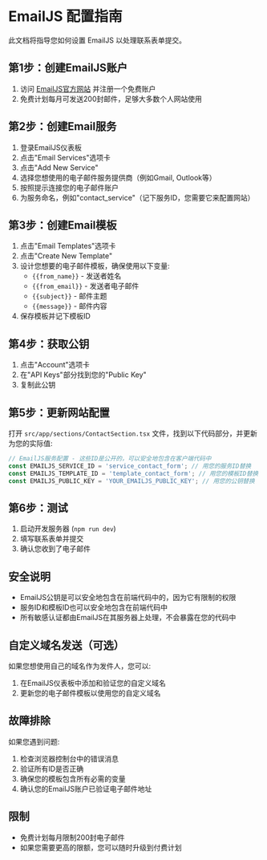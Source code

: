 # EmailJS 配置指南

此文档将指导您如何设置 EmailJS 以处理联系表单提交。

## 第1步：创建EmailJS账户

1. 访问 [EmailJS官方网站](https://www.emailjs.com/) 并注册一个免费账户
2. 免费计划每月可发送200封邮件，足够大多数个人网站使用

## 第2步：创建Email服务

1. 登录EmailJS仪表板
2. 点击"Email Services"选项卡
3. 点击"Add New Service"
4. 选择您想使用的电子邮件服务提供商（例如Gmail, Outlook等）
5. 按照提示连接您的电子邮件账户
6. 为服务命名，例如"contact_service"（记下服务ID，您需要它来配置网站）

## 第3步：创建Email模板

1. 点击"Email Templates"选项卡
2. 点击"Create New Template"
3. 设计您想要的电子邮件模板，确保使用以下变量:
   - `{{from_name}}` - 发送者姓名
   - `{{from_email}}` - 发送者电子邮件
   - `{{subject}}` - 邮件主题
   - `{{message}}` - 邮件内容
4. 保存模板并记下模板ID

## 第4步：获取公钥

1. 点击"Account"选项卡
2. 在"API Keys"部分找到您的"Public Key"
3. 复制此公钥

## 第5步：更新网站配置

打开 `src/app/sections/ContactSection.tsx` 文件，找到以下代码部分，并更新为您的实际值:

```typescript
// EmailJS服务配置 - 这些ID是公开的，可以安全地包含在客户端代码中
const EMAILJS_SERVICE_ID = 'service_contact_form'; // 用您的服务ID替换
const EMAILJS_TEMPLATE_ID = 'template_contact_form'; // 用您的模板ID替换
const EMAILJS_PUBLIC_KEY = 'YOUR_EMAILJS_PUBLIC_KEY'; // 用您的公钥替换
```

## 第6步：测试

1. 启动开发服务器 (`npm run dev`)
2. 填写联系表单并提交
3. 确认您收到了电子邮件

## 安全说明

- EmailJS公钥是可以安全地包含在前端代码中的，因为它有限制的权限
- 服务ID和模板ID也可以安全地包含在前端代码中
- 所有敏感认证都由EmailJS在其服务器上处理，不会暴露在您的代码中

## 自定义域名发送（可选）

如果您想使用自己的域名作为发件人，您可以:

1. 在EmailJS仪表板中添加和验证您的自定义域名
2. 更新您的电子邮件模板以使用您的自定义域名

## 故障排除

如果您遇到问题:

1. 检查浏览器控制台中的错误消息
2. 验证所有ID是否正确
3. 确保您的模板包含所有必需的变量
4. 确认您的EmailJS账户已验证电子邮件地址

## 限制

- 免费计划每月限制200封电子邮件
- 如果您需要更高的限额，您可以随时升级到付费计划 